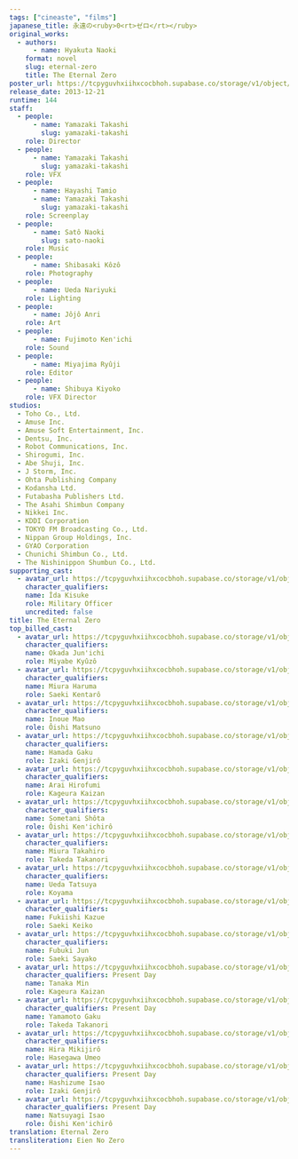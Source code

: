 ```yaml
---
tags: ["cineaste", "films"]
japanese_title: 永遠の<ruby>0<rt>ゼロ</rt></ruby>
original_works:
  - authors:
      - name: Hyakuta Naoki
    format: novel
    slug: eternal-zero
    title: The Eternal Zero
poster_url: https://tcpyguvhxiihxcocbhoh.supabase.co/storage/v1/object/public/godzilla-cineaste-public/content/films/eternal-zero-2013/posters/eternal-zero-2013.jpg
release_date: 2013-12-21
runtime: 144
staff:
  - people:
      - name: Yamazaki Takashi
        slug: yamazaki-takashi
    role: Director
  - people:
      - name: Yamazaki Takashi
        slug: yamazaki-takashi
    role: VFX
  - people:
      - name: Hayashi Tamio
      - name: Yamazaki Takashi
        slug: yamazaki-takashi
    role: Screenplay
  - people:
      - name: Satô Naoki
        slug: sato-naoki
    role: Music
  - people:
      - name: Shibasaki Kôzô
    role: Photography
  - people:
      - name: Ueda Nariyuki
    role: Lighting
  - people:
      - name: Jôjô Anri
    role: Art
  - people:
      - name: Fujimoto Ken'ichi
    role: Sound
  - people:
      - name: Miyajima Ryûji
    role: Editor
  - people:
      - name: Shibuya Kiyoko
    role: VFX Director
studios:
  - Toho Co., Ltd.
  - Amuse Inc.
  - Amuse Soft Entertainment, Inc.
  - Dentsu, Inc.
  - Robot Communications, Inc.
  - Shirogumi, Inc.
  - Abe Shuji, Inc.
  - J Storm, Inc.
  - Ohta Publishing Company
  - Kodansha Ltd.
  - Futabasha Publishers Ltd.
  - The Asahi Shimbun Company
  - Nikkei Inc.
  - KDDI Corporation
  - TOKYO FM Broadcasting Co., Ltd.
  - Nippan Group Holdings, Inc.
  - GYAO Corporation
  - Chunichi Shimbun Co., Ltd.
  - The Nishinippon Shumbun Co., Ltd.
supporting_cast:
  - avatar_url: https://tcpyguvhxiihxcocbhoh.supabase.co/storage/v1/object/public/godzilla-cineaste-public/content/films/eternal-zero-2013/cast-avatars/kisuke-iida-0.jpg
    character_qualifiers:
    name: Îda Kisuke
    role: Military Officer
    uncredited: false
title: The Eternal Zero
top_billed_cast:
  - avatar_url: https://tcpyguvhxiihxcocbhoh.supabase.co/storage/v1/object/public/godzilla-cineaste-public/content/films/eternal-zero-2013/cast-avatars/junichi-okada-0.jpg
    character_qualifiers:
    name: Okada Jun'ichi
    role: Miyabe Kyûzô
  - avatar_url: https://tcpyguvhxiihxcocbhoh.supabase.co/storage/v1/object/public/godzilla-cineaste-public/content/films/eternal-zero-2013/cast-avatars/haruma-miura-0.jpg
    character_qualifiers:
    name: Miura Haruma
    role: Saeki Kentarô
  - avatar_url: https://tcpyguvhxiihxcocbhoh.supabase.co/storage/v1/object/public/godzilla-cineaste-public/content/films/eternal-zero-2013/cast-avatars/mao-inoue-0.jpg
    character_qualifiers:
    name: Inoue Mao
    role: Ôishi Matsuno
  - avatar_url: https://tcpyguvhxiihxcocbhoh.supabase.co/storage/v1/object/public/godzilla-cineaste-public/content/films/eternal-zero-2013/cast-avatars/gaku-hamada-0.jpg
    character_qualifiers:
    name: Hamada Gaku
    role: Izaki Genjirô
  - avatar_url: https://tcpyguvhxiihxcocbhoh.supabase.co/storage/v1/object/public/godzilla-cineaste-public/content/films/eternal-zero-2013/cast-avatars/hirofumi-arai-0.jpg
    character_qualifiers:
    name: Arai Hirofumi
    role: Kageura Kaizan
  - avatar_url: https://tcpyguvhxiihxcocbhoh.supabase.co/storage/v1/object/public/godzilla-cineaste-public/content/films/eternal-zero-2013/cast-avatars/shota-sometani-0.jpg
    character_qualifiers:
    name: Sometani Shôta
    role: Ôishi Ken'ichirô
  - avatar_url: https://tcpyguvhxiihxcocbhoh.supabase.co/storage/v1/object/public/godzilla-cineaste-public/content/films/eternal-zero-2013/cast-avatars/takahiro-miura-0.jpg
    character_qualifiers:
    name: Miura Takahiro
    role: Takeda Takanori
  - avatar_url: https://tcpyguvhxiihxcocbhoh.supabase.co/storage/v1/object/public/godzilla-cineaste-public/content/films/eternal-zero-2013/cast-avatars/tatsuya-ueda-0.jpg
    character_qualifiers:
    name: Ueda Tatsuya
    role: Koyama
  - avatar_url: https://tcpyguvhxiihxcocbhoh.supabase.co/storage/v1/object/public/godzilla-cineaste-public/content/films/eternal-zero-2013/cast-avatars/kazue-fukiishi-0.jpg
    character_qualifiers:
    name: Fukiishi Kazue
    role: Saeki Keiko
  - avatar_url: https://tcpyguvhxiihxcocbhoh.supabase.co/storage/v1/object/public/godzilla-cineaste-public/content/films/eternal-zero-2013/cast-avatars/jun-fubuki-0.jpg
    character_qualifiers:
    name: Fubuki Jun
    role: Saeki Sayako
  - avatar_url: https://tcpyguvhxiihxcocbhoh.supabase.co/storage/v1/object/public/godzilla-cineaste-public/content/films/eternal-zero-2013/cast-avatars/min-tanaka-0.jpg
    character_qualifiers: Present Day
    name: Tanaka Min
    role: Kageura Kaizan
  - avatar_url: https://tcpyguvhxiihxcocbhoh.supabase.co/storage/v1/object/public/godzilla-cineaste-public/content/films/eternal-zero-2013/cast-avatars/gaku-yamamoto-0.jpg
    character_qualifiers: Present Day
    name: Yamamoto Gaku
    role: Takeda Takanori
  - avatar_url: https://tcpyguvhxiihxcocbhoh.supabase.co/storage/v1/object/public/godzilla-cineaste-public/content/films/eternal-zero-2013/cast-avatars/mikijiro-hira-0.jpg
    character_qualifiers:
    name: Hira Mikijirô
    role: Hasegawa Umeo
  - avatar_url: https://tcpyguvhxiihxcocbhoh.supabase.co/storage/v1/object/public/godzilla-cineaste-public/content/films/eternal-zero-2013/cast-avatars/isao-hashizume-0.jpg
    character_qualifiers: Present Day
    name: Hashizume Isao
    role: Izaki Genjirô
  - avatar_url: https://tcpyguvhxiihxcocbhoh.supabase.co/storage/v1/object/public/godzilla-cineaste-public/content/films/eternal-zero-2013/cast-avatars/isao-natsuyagi-0.jpg
    character_qualifiers: Present Day
    name: Natsuyagi Isao
    role: Ôishi Ken'ichirô
translation: Eternal Zero
transliteration: Eien No Zero
---
```

